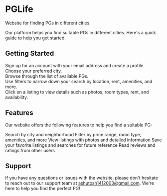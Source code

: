 # PGLife
Website for finding PGs in different cities

Our platform helps you find suitable PGs in different cities. Here's a quick guide to help you get started.

## Getting Started
Sign up for an account with your email address and create a profile. \
Choose your preferred city. \
Browse through the list of available PGs. \
Use filters to narrow down your search by location, rent, amenities, and more. \
Click on a listing to view details such as photos, room types, rent, and availability.

## Features
Our website offers the following features to help you find a suitable PG:

Search by city and neighborhood
Filter by price range, room type, amenities, and more
View listings with photos and detailed information
Save your favorite listings and searches for future reference
Read reviews and ratings from other users

## Support
If you have any questions or issues with the website, please don't hesitate to reach out to our support team at ashutosh1412003@gmail.com. We're here to help you find the perfect PG!
